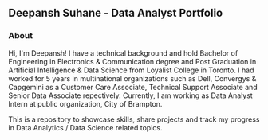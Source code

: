 ## Deepansh Suhane - Data Analyst Portfolio
### About

Hi, I'm Deepansh! I have a technical background and hold Bachelor of Engineering in Electronics & Communication degree and Post Graduation in Artificial Intelligence & Data Science from Loyalist College in Toronto. I had worked for 5 years in multinational organizations such as Dell, Convergys & Capgemini as a Customer Care Associate, Technical Support Associate and Senior Data Associate repectively. Currently, I am working as Data Analyst Intern at public organization, City of Brampton. 

This is a repository to showcase skills, share projects and track my progress in Data Analytics / Data Science related topics.
